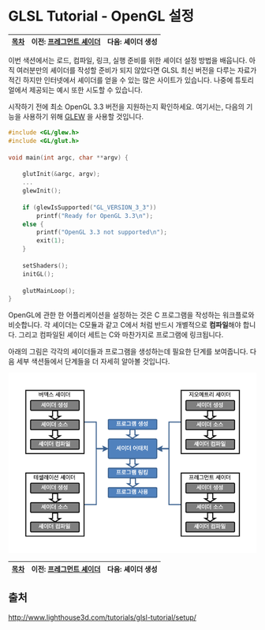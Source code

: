 # GLSL Tutorial - OpenGL 설정

| [목차](../../README.md) | 이전: [프레그먼트 셰이더](../08_fragment_shader/08_fragment_shader.md) | 다음: 셰이더 생성 |
| :---------------------- | ---------------------------------------------------------------------: | ----------------: |

이번 색션에서는 로드, 컴파일, 링크, 실행 준비를 위한 셰이더 설정 방법을 배웁니다. 아직 여러분만의 셰이더를 작성할 준비가 되지 않았다면 GLSL 최신 버전을 다루는 자료가 적긴 하지만 인터넷에서 셰이더를 얻을 수 있는 많은 사이트가 있습니다. 나중에 튜토리얼에서 제공되는 예시 또한 시도할 수 있습니다.

시작하기 전에 최소 OpenGL 3.3 버전을 지원하는지 확인하세요. 여기서는, 다음의 기능을 사용하기 위해 [GLEW](http://glew.sourceforge.net/) 을 사용할 것입니다.

```c
#include <GL/glew.h>
#include <GL/glut.h>

void main(int argc, char **argv) {

    glutInit(&argc, argv);
    ...
    glewInit();

    if (glewIsSupported("GL_VERSION_3_3"))
        printf("Ready for OpenGL 3.3\n");
    else {
        printf("OpenGL 3.3 not supported\n");
        exit(1);
    }

    setShaders();
    initGL();

    glutMainLoop();
}
```

OpenGL에 관한 한 어플리케이션을 설정하는 것은 C 프로그램을 작성하는 워크플로와 비슷합니다. 각 셰이더는 C모듈과 같고 C에서 처럼 반드시 개별적으로 **컴파일**해야 합니다. 그리고 컴파일된 셰이더 세트는 C와 마찬가지로 프로그램에 링크됩니다.

아래의 그림은 각각의 셰이더들과 프로그램을 생성하는데 필요한 단계를 보여줍니다. 다음 세부 색션들에서 단계들을 더 자세히 알아볼 것입니다.

<p align="center"><img src="../../images/09_opengl_setup/09_opengl_setup_kor.png" width="700"></p>

| [목차](../../README.md) | 이전: [프레그먼트 셰이더](../08_fragment_shader/08_fragment_shader.md) | 다음: 셰이더 생성 |
| :---------------------- | ---------------------------------------------------------------------: | ----------------: |

## 출처

http://www.lighthouse3d.com/tutorials/glsl-tutorial/setup/

